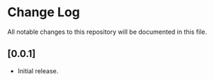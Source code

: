 # Change Log

All notable changes to this repository will be documented in this file.

## [0.0.1]

- Initial release.
